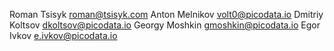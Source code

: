 Roman Tsisyk roman@tsisyk.com
Anton Melnikov volt0@picodata.io
Dmitriy Koltsov dkoltsov@picodata.io
Georgy Moshkin gmoshkin@picodata.io
Egor Ivkov e.ivkov@picodata.io